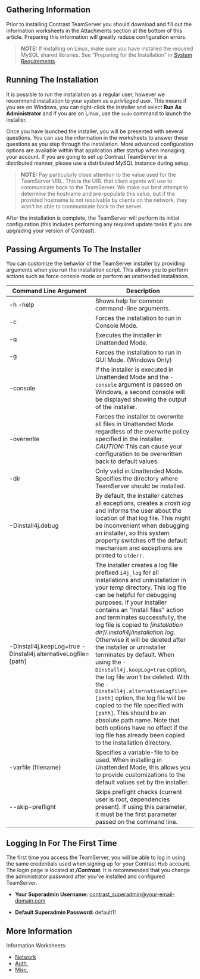 <!--
title: "Installing TeamServer"
description: "Installation instructions for running the TeamServer installer."
tags: "setup EOP installation installer TeamServer Install4J Logging"
-->

## Gathering Information
Prior to installing Contrast TeamServer you should download and fill out the information worksheets in the Attachments section at the bottom of this article. Preparing this information will greatly reduce configuration errors.

> **NOTE:** If installing on Linux, make sure you have installed the required MySQL shared libraries. See "Preparing for the Installation" in [System Requirements](installation_setup.html#reqs).

## Running The Installation
It is possible to run the installation as a regular user, however we recommend installation to your system as a *privileged* user.  This means if you are on Windows, you can right-click the installer and select **Run As Administrator** and if you are on Linux, use the ```sudo``` command to launch the installer.

Once you have launched the installer, you will be presented with several questions. You can use the information in the worksheets to answer these questions as you step through the installation.  More advanced configuration options are available within that application after startup when managing your account. If you are going to set up Contrast TeamServer in a distributed manner, please use a distributed MySQL instance during setup. 

> **NOTE:** Pay particularly close attention to the value used for the TeamServer URL. This is the URL that client agents will use to communicate back to the TeamServer. We make our best attempt to determine the hostname and pre-populate this value, but if the provided hostname is not resolvable by clients on the network, they won't be able to communicate back to the server.

After the installation is complete, the TeamServer will perform its initial configuration (this includes performing any required update tasks if you are upgrading your version of Contrast).

## Passing Arguments To The Installer
You can customize the behavior of the TeamServer installer by providing arguments when you run the installation script. This allows you to perform actions such as force console mode or perform an unattended installation.

| Command Line Argument | Description |
|-----------------------|-------------|
| -h -help              | Shows help for common command-line arguments. |
| -c                    | Forces the installation to run in Console Mode. |
| -q                    | Executes the installer in Unattended Mode. |
| -g                    | Forces the installation to run in GUI Mode. (Windows Only) |
| -console              | If the installer is executed in Unattended Mode and the ```-console``` argument is passed on Windows, a second console will be displayed showing the output of the installer.|
| -overwrite            | Forces the installer to overwrite all files in Unattended Mode regardless of the overwrite policy specified in the installer. *CAUTION:* This can cause your configuration to be overwritten back to default values. |
| -dir                  | Only valid in Unattended Mode. Specifies the directory where TeamServer should be installed. |
| -Dinstall4j.debug     | By default, the installer catches all exceptions, creates a *crash log* and informs the user about the location of that log file. This might be inconvenient when debugging an installer, so this system property switches off the default mechanism and exceptions are printed to ```stderr```. |
| -Dinstall4j.keepLog=true -Dinstall4j.alternativeLogfile=[path] | The installer creates a log file prefixed ```i4j_log``` for all installations and uninstallation in your *temp* directory. This log file can be helpful for debugging purposes. If your installer contains an "Install files" action and terminates successfully, the log file is copied to *[installation dir]/.install4j/installation.log*. Otherwise it will be deleted after the installer or uninstaller terminates by default. When using the ```-Dinstall4j.keepLog=true``` option, the log file won't be deleted. With the ```-Dinstall4j.alternativeLogfile=[path]``` option, the log file will be copied to the file specified with ```[path]```. This should be an absolute path name. Note that both options have no effect if the log file has already been copied to the installation directory. |
| -varfile (filename)   | Specifies a variable-file to be used. When installing in Unattended Mode, this allows you to provide customizations to the default values set by the installer. |
| --skip-preflight      | Skips preflight checks (current user is root, dependencies present). If using this parameter, it must be the first parameter passed on the command line. |

## Logging In For The First Time
The first time you access the TeamServer, you will be able to log in using the same credentials used when signing up for your Contrast Hub account. The login page is located at ***/Contrast***. It is recommended that you change the administrator password after you've installed and configured TeamServer.

* **Your Superadmin Username:** contrast_superadmin@your-email-domain.com

* **Default Superadmin Password:** default1!

## More Information

Information Worksheets:

* [Network](https://docs.contrastsecurity.com/assets/attachments/CONTRAST-WS-EOP-Network.pdf)
* [Auth.](https://docs.contrastsecurity.com/assets/attachments/CONTRAST-WS-EOP-Auth.pdf)
* [Misc.](https://docs.contrastsecurity.com/assets/attachments/CONTRAST-WS-EOP-Misc.pdf)

